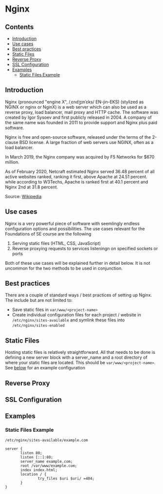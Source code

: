 # Nginx <!-- omit in TOC -->
## Contents <!-- omit in TOC -->
- [Introduction](#introduction)
- [Use cases](#use-cases)
- [Best practices](#best-practices)
- [Static Files](#static-files)
- [Reverse Proxy](#reverse-proxy)
- [SSL Configuration](#ssl-configuration)
- [Examples](#examples)
  - [Static Files Example](#static-files-example)
  
## Introduction
Nginx (pronounced "engine X", /ˌɛndʒɪnˈɛks/ EN-jin-EKS) (stylized as NGINX or nginx or NginX) is a web server which can also be used as a reverse proxy, load balancer, mail proxy and HTTP cache. The software was created by Igor Sysoev and first publicly released in 2004. A company of the same name was founded in 2011 to provide support and Nginx plus paid software.

Nginx is free and open-source software, released under the terms of the 2-clause BSD license. A large fraction of web servers use NGINX, often as a load balancer.

In March 2019, the Nginx company was acquired by F5 Networks for $670 million.

As of February 2020, Netcraft estimated Nginx served 36.48 percent of all active websites ranked, ranking it first, above Apache at 24.51 percent. while according to W3Techs, Apache is ranked first at 40.1 percent and Nginx 2nd at 31.8 percent.

Source: [Wikipedia](https://en.wikipedia.org/wiki/Nginx)

## Use cases
Nginx is a very powerful piece of software with seemlingly endless configuration options and possibilities. The use cases relevant for the Foundations of SE course are the following
1. Serving static files (HTML, CSS, JavaScript)
2. Reverse proxying requests to services listeningn on specified sockets or ports 

Both of these use cases will be explained further in detail below. It is not uncommon for the two methods to be used in conjunction.

## Best practices
There are a couple of standard ways / best practices of setting up Nginx. The include but are not limited to:
- Save static files in `var/www/<project-name>`
- Create individual configuration files for each project / website in `/etc/nginx/sites-available` and symlink these files into `/etc/nginx/sites-enabled`

## Static Files
Hosting static files is relatively straightforward. All that needs to be done is defining a new server block with a server_name and a root directory of where your static files are located. This should be `var/www/<project-name>`. See [below](#static-files-example) for an example configuration

## Reverse Proxy

## SSL Configuration

## Examples
### Static Files Example
`/etc/nginx/sites-available/example.com`
```
server {
       listen 80;
       listen [::]:80;
       server_name example.com;
       root /var/www/example.com;
       index index.html;
       location / {
               try_files $uri $uri/ =404;
       }
}
```



